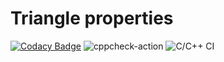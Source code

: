 # Triangle properties
[![Codacy Badge](https://app.codacy.com/project/badge/Grade/1b5e5f004ebb4aaaa6a134b15a9c3a33)](https://www.codacy.com/gh/stepin105085/Triangle/dashboard?utm_source=github.com&amp;utm_medium=referral&amp;utm_content=stepin105085/Triangle&amp;utm_campaign=Badge_Grade)
![cppcheck-action](https://github.com/stepin105085/Triangle/workflows/cppcheck-action/badge.svg)
![C/C++ CI](https://github.com/stepin105085/Triangle_mini_project/workflows/C/C++%20CI/badge.svg)
